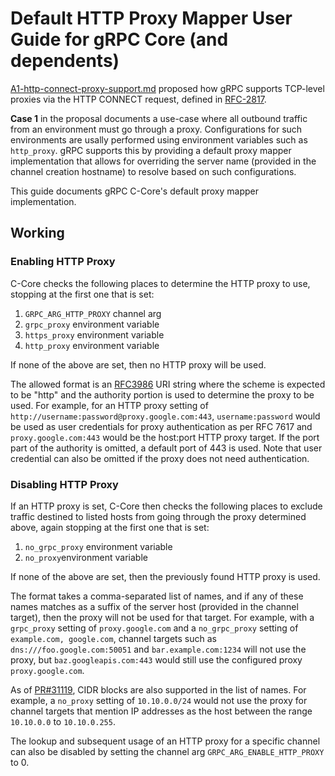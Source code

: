 # Default HTTP Proxy Mapper User Guide for gRPC Core (and dependents)

[A1-http-connect-proxy-support.md](https://github.com/grpc/proposal/blob/master/A1-http-connect-proxy-support.md)
proposed how gRPC supports TCP-level proxies via the HTTP CONNECT request,
defined in [RFC-2817](https://www.rfc-editor.org/rfc/rfc2817).

**Case 1** in the proposal documents a use-case where all outbound traffic from
an environment must go through a proxy. Configurations for such environments are
usally performed using environment variables such as `http_proxy`. gRPC supports
this by providing a default proxy mapper implementation that allows for
overriding the server name (provided in the channel creation hostname) to
resolve based on such configurations.

This guide documents gRPC C-Core's default proxy mapper implementation.

## Working

### Enabling HTTP Proxy

C-Core checks the following places to determine the HTTP proxy to use, stopping
at the first one that is set:

1.  `GRPC_ARG_HTTP_PROXY` channel arg
2.  `grpc_proxy` environment variable
3.  `https_proxy` environment variable
4.  `http_proxy` environment variable

If none of the above are set, then no HTTP proxy will be used.

The allowed format is an [RFC3986](https://www.rfc-editor.org/rfc/rfc3986) URI
string where the scheme is expected to be "http" and the authority portion is
used to determine the proxy to be used. For example, for an HTTP proxy setting
of `http://username:password@proxy.google.com:443`, `username:password` would be
used as user credentials for proxy authentication as per RFC 7617 and
`proxy.google.com:443` would be the host:port HTTP proxy target. If the port
part of the authority is omitted, a default port of 443 is used. Note that user
credential can also be omitted if the proxy does not need authentication.

### Disabling HTTP Proxy

If an HTTP proxy is set, C-Core then checks the following places to exclude
traffic destined to listed hosts from going through the proxy determined above,
again stopping at the first one that is set:

1.  `no_grpc_proxy` environment variable
2.  `no_proxy`environment variable

If none of the above are set, then the previously found HTTP proxy is used.

The format takes a comma-separated list of names, and if any of these names
matches as a suffix of the server host (provided in the channel target), then
the proxy will not be used for that target. For example, with a `grpc_proxy`
setting of `proxy.google.com` and a `no_grpc_proxy` setting of `example.com,
google.com`, channel targets such as `dns:///foo.google.com:50051` and
`bar.example.com:1234` will not use the proxy, but `baz.googleapis.com:443`
would still use the configured proxy `proxy.google.com`.

As of [PR#31119](https://github.com/grpc/grpc/pull/31119), CIDR blocks are also
supported in the list of names. For example, a `no_proxy` setting of
`10.10.0.0/24` would not use the proxy for channel targets that mention IP
addresses as the host between the range `10.10.0.0` to `10.10.0.255`.

The lookup and subsequent usage of an HTTP proxy for a specific channel can also
be disabled by setting the channel arg `GRPC_ARG_ENABLE_HTTP_PROXY` to 0.
